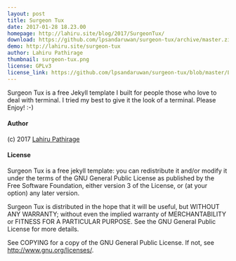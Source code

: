 ```yaml
---
layout: post
title: Surgeon Tux
date: 2017-01-28 18.23.00
homepage: http://lahiru.site/blog/2017/SurgeonTux/
download: https://github.com/lpsandaruwan/surgeon-tux/archive/master.zip
demo: http://lahiru.site/surgeon-tux
author: Lahiru Pathirage
thumbnail: surgeon-tux.png
license: GPLv3
license_link: https://github.com/lpsandaruwan/surgeon-tux/blob/master/LICENSE
---
```


Surgeon Tux is a free Jekyll template I built for people those who love to deal with terminal. I tried my best to give it the look of a terminal.
Please Enjoy! :-)

#### Author
(c) 2017 [Lahiru Pathirage](http://lahiru.site)

#### License
Surgeon Tux is a free jekyll template: you can redistribute it and/or modify
it under the terms of the GNU General Public License as published by
the Free Software Foundation, either version 3 of the License, or
(at your option) any later version.

Surgeon Tux is distributed in the hope that it will be useful,
but WITHOUT ANY WARRANTY; without even the implied warranty of
MERCHANTABILITY or FITNESS FOR A PARTICULAR PURPOSE.  See the
GNU General Public License for more details.

See COPYING for a copy of the GNU General Public License.
If not, see <http://www.gnu.org/licenses/>.